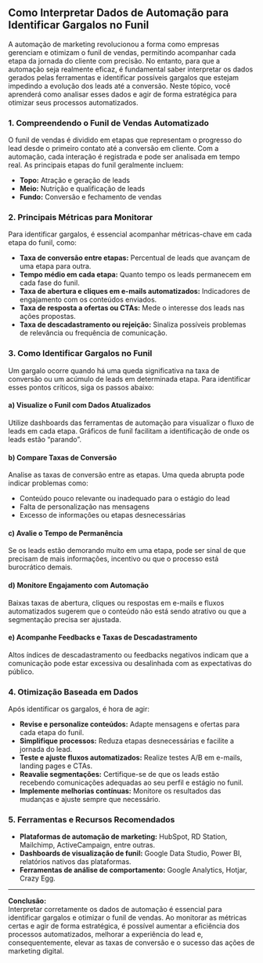 
## Como Interpretar Dados de Automação para Identificar Gargalos no Funil

A automação de marketing revolucionou a forma como empresas gerenciam e otimizam o funil de vendas, permitindo acompanhar cada etapa da jornada do cliente com precisão. No entanto, para que a automação seja realmente eficaz, é fundamental saber interpretar os dados gerados pelas ferramentas e identificar possíveis gargalos que estejam impedindo a evolução dos leads até a conversão. Neste tópico, você aprenderá como analisar esses dados e agir de forma estratégica para otimizar seus processos automatizados.

### 1. **Compreendendo o Funil de Vendas Automatizado**

O funil de vendas é dividido em etapas que representam o progresso do lead desde o primeiro contato até a conversão em cliente. Com a automação, cada interação é registrada e pode ser analisada em tempo real. As principais etapas do funil geralmente incluem:

- **Topo:** Atração e geração de leads
- **Meio:** Nutrição e qualificação de leads
- **Fundo:** Conversão e fechamento de vendas

### 2. **Principais Métricas para Monitorar**

Para identificar gargalos, é essencial acompanhar métricas-chave em cada etapa do funil, como:

- **Taxa de conversão entre etapas:** Percentual de leads que avançam de uma etapa para outra.
- **Tempo médio em cada etapa:** Quanto tempo os leads permanecem em cada fase do funil.
- **Taxa de abertura e cliques em e-mails automatizados:** Indicadores de engajamento com os conteúdos enviados.
- **Taxa de resposta a ofertas ou CTAs:** Mede o interesse dos leads nas ações propostas.
- **Taxa de descadastramento ou rejeição:** Sinaliza possíveis problemas de relevância ou frequência de comunicação.

### 3. **Como Identificar Gargalos no Funil**

Um gargalo ocorre quando há uma queda significativa na taxa de conversão ou um acúmulo de leads em determinada etapa. Para identificar esses pontos críticos, siga os passos abaixo:

#### a) **Visualize o Funil com Dados Atualizados**

Utilize dashboards das ferramentas de automação para visualizar o fluxo de leads em cada etapa. Gráficos de funil facilitam a identificação de onde os leads estão “parando”.

#### b) **Compare Taxas de Conversão**

Analise as taxas de conversão entre as etapas. Uma queda abrupta pode indicar problemas como:

- Conteúdo pouco relevante ou inadequado para o estágio do lead
- Falta de personalização nas mensagens
- Excesso de informações ou etapas desnecessárias

#### c) **Avalie o Tempo de Permanência**

Se os leads estão demorando muito em uma etapa, pode ser sinal de que precisam de mais informações, incentivo ou que o processo está burocrático demais.

#### d) **Monitore Engajamento com Automação**

Baixas taxas de abertura, cliques ou respostas em e-mails e fluxos automatizados sugerem que o conteúdo não está sendo atrativo ou que a segmentação precisa ser ajustada.

#### e) **Acompanhe Feedbacks e Taxas de Descadastramento**

Altos índices de descadastramento ou feedbacks negativos indicam que a comunicação pode estar excessiva ou desalinhada com as expectativas do público.

### 4. **Otimização Baseada em Dados**

Após identificar os gargalos, é hora de agir:

- **Revise e personalize conteúdos:** Adapte mensagens e ofertas para cada etapa do funil.
- **Simplifique processos:** Reduza etapas desnecessárias e facilite a jornada do lead.
- **Teste e ajuste fluxos automatizados:** Realize testes A/B em e-mails, landing pages e CTAs.
- **Reavalie segmentações:** Certifique-se de que os leads estão recebendo comunicações adequadas ao seu perfil e estágio no funil.
- **Implemente melhorias contínuas:** Monitore os resultados das mudanças e ajuste sempre que necessário.

### 5. **Ferramentas e Recursos Recomendados**

- **Plataformas de automação de marketing:** HubSpot, RD Station, Mailchimp, ActiveCampaign, entre outras.
- **Dashboards de visualização de funil:** Google Data Studio, Power BI, relatórios nativos das plataformas.
- **Ferramentas de análise de comportamento:** Google Analytics, Hotjar, Crazy Egg.

---

**Conclusão:**  
Interpretar corretamente os dados de automação é essencial para identificar gargalos e otimizar o funil de vendas. Ao monitorar as métricas certas e agir de forma estratégica, é possível aumentar a eficiência dos processos automatizados, melhorar a experiência do lead e, consequentemente, elevar as taxas de conversão e o sucesso das ações de marketing digital.
```